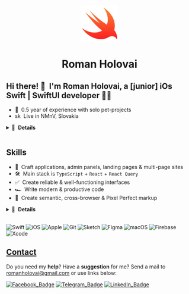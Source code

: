 <div align="center">
  <a href="https://michaelany.com" rel="noopener" target="_blank">
    <img width="100" src="public/assets/swift.png" alt="Logo" />
  </a>
</div>

<h1 align="center">Roman Holovai</h1>

## Hi there! 👋 &nbsp;I'm Roman Holovai, a  [junior] iOs Swift | SwiftUI developer 👨‍💻

- 💼 &nbsp;0.5 year of experience with solo pet-projects
- sk &nbsp;Live in NMnV, Slovakia

<details>
  <summary>🔽 &nbsp;<strong>Details</strong></summary>

- 👔 &nbsp;Organized & standalone
- 🤓 &nbsp;Love to code
- 🌱 &nbsp;Constantly learning
- 📐 &nbsp;Prone to perfectionism
- 🎓 &nbsp;Higher educations

</details>&nbsp;



## Skills

- 👾 &nbsp;Craft applications, admin panels, landing pages & multi-page sites
- 🛠 &nbsp;Main stack is `TypeScript` + `React` + `React Query`
- ✅ &nbsp;Create reliable & well-functioning interfaces
- 🏎 &nbsp;Write modern & productive code
- 🎨 &nbsp;Create semantic, cross-browser & Pixel Perfect markup

<details>
  <summary>🔽 &nbsp;<strong>Details</strong></summary>

- 🧠 &nbsp;Choose a simple way to solve the problem
- 🧩 &nbsp;Use a patterns & techniques
- 🔧 &nbsp;Use modern frameworks, libraries, and tools
- 📱 &nbsp;Implement responsive interface 
- 🧹 &nbsp;Follow a consistent code style

</details>&nbsp;

![_Swift_](https://img.shields.io/badge/Swift-F05138?style=for-the-badge&logo=Swift&logoColor=white)
![iOS](https://img.shields.io/badge/iOS-000000?style=for-the-badge&logo=ios&logoColor=white)
![_Apple_](https://img.shields.io/badge/Apple-000000?style=for-the-badge&logo=Apple)
![Git](https://img.shields.io/badge/git-%23F05033.svg?style=for-the-badge&logo=git&logoColor=white)
![Sketch](https://img.shields.io/badge/Sketch-FFB387?style=for-the-badge&logo=sketch&logoColor=black)
![Figma](https://img.shields.io/badge/figma-%23F24E1E.svg?style=for-the-badge&logo=figma&logoColor=white)
![macOS](https://img.shields.io/badge/mac%20os-000000?style=for-the-badge&logo=macos&logoColor=F0F0F0)
![Firebase](https://img.shields.io/badge/Firebase-039BE5?style=for-the-badge&logo=Firebase&logoColor=white)
![Xcode](https://img.shields.io/badge/Xcode-007ACC?style=for-the-badge&logo=Xcode&logoColor=white)

## [Contact](https://michaelany.com/#/contact)

Do you need my **help**? Have a **suggestion** for me? Send a mail to romanholovai@gmail.com or use links below:

[![_Facebook_Badge_](https://img.shields.io/badge/Facebook-0866FF?style=for-the-badge&logo=Facebook)](https://www.facebook.com/grommys)
[![_Telegram_Badge_](https://img.shields.io/badge/Telegram-26A5E4?style=for-the-badge&logo=Telegram)](https://t.me/grommys)
[![_LinkedIn_Badge_](https://img.shields.io/badge/LinkedIn-0A66C2?style=for-the-badge&logo=LinkedIn)](https://www.linkedin.com/in/romaholovai)

